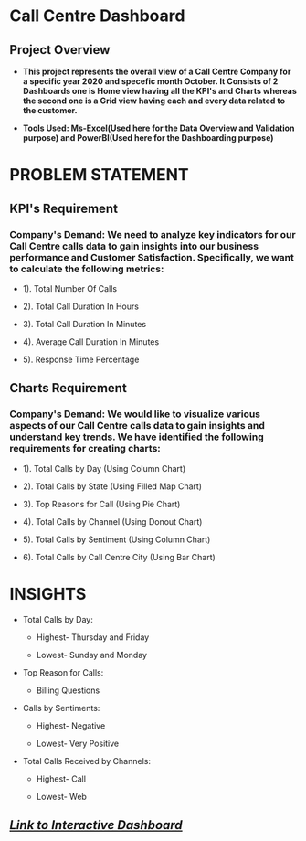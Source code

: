 # **Call Centre Dashboard**

## Project Overview 

- **This project represents the overall view of a Call Centre Company for a specific year 2020 and specefic month October. It Consists of 2 Dashboards one is Home view having all the KPI's and Charts whereas the second one is a Grid view having each and every data related to the customer.**

- **Tools Used: Ms-Excel(Used here for the Data Overview and Validation purpose) and PowerBI(Used here for the Dashboarding purpose)**

# **PROBLEM STATEMENT**

## KPI's Requirement

### Company's Demand: We need to analyze key indicators for our Call Centre calls data to gain insights into our business performance and Customer Satisfaction. Specifically, we want to calculate the following metrics:

- 1). Total Number Of Calls

- 2). Total Call Duration In Hours

- 3). Total Call Duration In Minutes

- 4). Average Call Duration In Minutes 

- 5). Response Time Percentage

## Charts Requirement

### Company's Demand: We would like to visualize various aspects of our Call Centre calls data to gain insights and understand key trends. We have identified the following requirements for creating charts:

- 1). Total Calls by Day (Using Column Chart)
   
- 2). Total Calls by State (Using Filled Map Chart)

- 3). Top Reasons for Call (Using Pie Chart)

- 4). Total Calls by Channel (Using Donout Chart)

- 5). Total Calls by Sentiment (Using Column Chart)

- 6). Total Calls by Call Centre City (Using Bar Chart)

# INSIGHTS 

- Total Calls by Day:

   - Highest- Thursday and Friday

   - Lowest- Sunday and Monday
 
- Top Reason for Calls:

   - Billing Questions
 
- Calls by Sentiments:

   - Highest- Negative
 
   - Lowest- Very Positive
 
- Total Calls Received by Channels:

   - Highest- Call
 
   - Lowest- Web 

## _[Link to Interactive Dashboard](https://www.novypro.com/project/call-centre-dashboard-18)_
